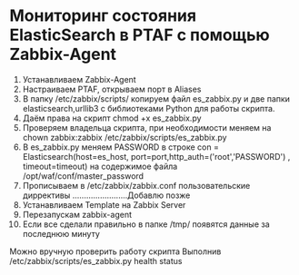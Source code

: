 # Мониторинг состояния ElasticSearch в PTAF с помощью Zabbix-Agent
1. Устанавливаем Zabbix-Agent
2. Настраиваем PTAF, открываем порт в Aliases
3. В папку /etc/zabbix/scripts/ копируем файл es_zabbix.py и две папки elasticsearch,urllib3 с библиотеками Python для работы скрипта.
4. Даём права на скрипт 
chmod +x es_zabbix.py
5. Проверяем владельца скрипта, при необходимости меняем на 
chown zabbix:zabbix /etc/zabbix/scripts/es_zabbix.py
6. В es_zabbix.py меняем PASSWORD  в строке con = Elasticsearch(host=es_host, port=port,http_auth=('root','PASSWORD') , timeout=timeout) на содержимое файла /opt/waf/conf/master_password
7. Прописываем в /etc/zabbix/zabbix.conf пользовательские диррективы
........................Добавлю позже
8. Устанавливаем Template на Zabbix Server
9. Перезапускам zabbix-agent
10. Если все сделали правильно в папке /tmp/ появятся данные за последнюю минуту

Можно вручную проверить работу скрипта 
Выполнив 
/etc/zabbix/scripts/es_zabbix.py health status
